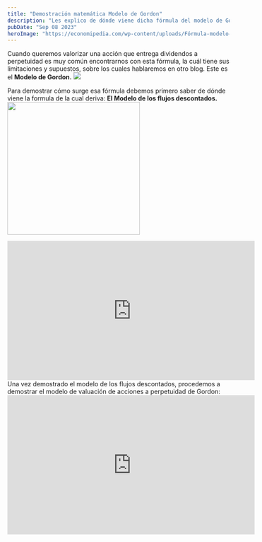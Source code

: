 ```yaml
---
title: "Demostración matemática Modelo de Gordon"
description: "Les explico de dónde viene dicha fórmula del modelo de Gordon."
pubDate: "Sep 08 2023"
heroImage: "https://economipedia.com/wp-content/uploads/Fórmula-modelo-crecimiendo-Gordon.jpg"
---
```


Cuando queremos valorizar una acción que entrega dividendos a perpetuidad es muy común encontrarnos con esta fórmula, la cuál tiene sus limitaciones y supuestos, sobre los cuales hablaremos en otro blog.
Este es el <b>Modelo de Gordon.</b>
<img src="https://economipedia.com/wp-content/uploads/Fórmula-modelo-crecimiendo-Gordon.jpg"/>

Para demostrar cómo surge esa fórmula debemos primero saber de dónde viene la formula de la cual deriva:
<b>El Modelo de los flujos descontados.</b>
<img src="/Web/valor-acciones.png" width="300"/>


<iframe width="560" height="315" src="https://www.youtube.com/embed/UakAFKsMKUE?si=NPtBdQRWDBUoYi5I" title="YouTube video player" frameborder="0" allow="accelerometer; autoplay; clipboard-write; encrypted-media; gyroscope; picture-in-picture; web-share" allowfullscreen></iframe>

<br/>
Una vez demostrado el modelo de los flujos descontados, procedemos a demostrar el modelo de valuación de acciones a perpetuidad de Gordon:

<br/>

<iframe width="560" height="315" src="https://www.youtube.com/embed/nuxjX5h3gfo?si=G-Aj5JlAGG-NLjd9" title="YouTube video player" frameborder="0" allow="accelerometer; autoplay; clipboard-write; encrypted-media; gyroscope; picture-in-picture; web-share" allowfullscreen></iframe>